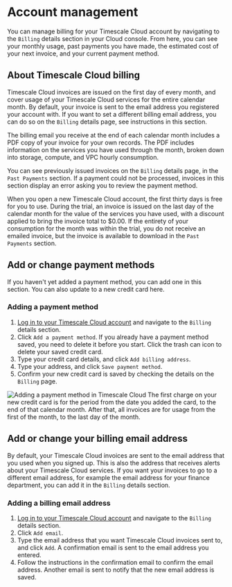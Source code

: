 # Account management
You can manage billing for your Timescale Cloud account by navigating to the
`Billing` details section in your Cloud console. From here, you can see your
monthly usage, past payments you have made, the estimated cost of your next
invoice, and your current payment method.

## About Timescale Cloud billing
Timescale Cloud invoices are issued on the first day of every month, and cover
usage of your Timescale Cloud services for the entire calendar month. By
default, your invoice is sent to the email address you registered your account
with. If you want to set a different billing email address, you can do so on the
`Billing` details page, see instructions in this section.

The billing email you receive at the end of each calendar month includes a PDF
copy of your invoice for your own records. The PDF includes information on the
services you have used through the month, broken down into storage, compute, and
VPC hourly consumption.

You can see previously issued invoices on the `Billing` details page, in the
`Past Payments` section. If a payment could not be processed, invoices in this
section display an error asking you to review the payment method.

When you open a new Timescale Cloud account, the first thirty days is free for
you to use. During the trial, an invoice is issued on the last day of the
calendar month for the value of the services you have used, with a discount
applied to bring the invoice total to $0.00. If the entirety of your consumption
for the month was within the trial, you do not receive an emailed invoice, but
the invoice is available to download in the `Past Payments` section.

## Add or change payment methods
If you haven't yet added a payment method, you can add one in this section. You
can also update to a new credit card here.

<procedure>

### Adding a payment method
1.  [Log in to your Timescale Cloud account][cloud-login] and navigate to
    the `Billing` details section.
1.  Click `Add a payment method`. If you already have a payment method saved,
    you need to delete it before you start. Click the trash can icon to delete
    your saved credit card.
1.  Type your credit card details, and click `Add billing address`.
1.  Type your address, and click `Save payment method`.
1.  Confirm your new credit card is saved by checking the details on
    the `Billing` page.

<img class="main-content__illustration" src="https://s3.amazonaws.com/assets.timescale.com/add_credit_card.png" alt="Adding a payment method in Timescale Cloud"/>

<highlight type="note">
The first charge on your new credit card is for the period from the date you
added the card, to the end of that calendar month. After that, all invoices are
for usage from the first of the month, to the last day of the month.
</highlight>

</procedure>

## Add or change your billing email address
By default, your Timescale Cloud invoices are sent to the email address that you
used when you signed up. This is also the address that receives alerts about
your Timescale Cloud services. If you want your invoices to go to a different
email address, for example the email address for your finance department, you
can add it in the `Billing` details section.

<procedure>

### Adding a billing email address
1.  [Log in to your Timescale Cloud account][cloud-login] and navigate to
    the `Billing` details section.
1.  Click `Add email`.
1.  Type the email address that you want Timescale Cloud invoices sent to, and
    click `Add`. A confirmation email is sent to the email address you entered.
1.  Follow the instructions in the confirmation email to confirm the email
    address. Another email is sent to notify that the new email address is
    saved.

</procedure>

[cloud-login]: https://cloud.timescale.com
